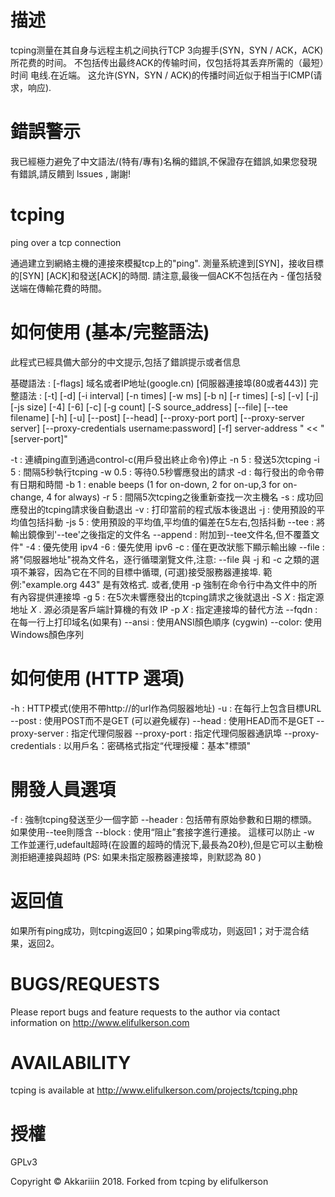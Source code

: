 # 描述
tcping测量在其自身与远程主机之间执行TCP 3向握手(SYN，SYN / ACK，ACK)所花费的时间。
不包括传出最终ACK的传输时间，仅包括将其丢弃所需的（最短）时间
电线.在近端。 这允许(SYN，SYN / ACK)的传播时间近似于相当于ICMP(请求，响应).

# 錯誤警示

我已經極力避免了中文語法/(特有/專有)名稱的錯誤,不保證存在錯誤,如果您發現有錯誤,請反饋到 lssues , 謝謝!

# tcping

ping over a tcp connection

通過建立到網絡主機的連接來模擬tcp上的"ping".
    測量系統達到[SYN]，接收目標的[SYN] [ACK]和發送[ACK]的時間.
    請注意,最後一個ACK不包括在內 - 僅包括發送端在傳輸花費的時間。

# 如何使用 (基本/完整語法)

此程式已經具備大部分的中文提示,包括了錯誤提示或者信息

基礎語法 : [-flags] 域名或者IP地址(google.cn) [伺服器連接埠(80或者443)]
完整語法 : [-t] [-d] [-i interval] [-n times] [-w ms] [-b n] [-r times] [-s] [-v] [-j] [-js size] [-4] [-6] [-c] [-g count] [-S source_address] [--file] [--tee filename] [-h] [-u]
        [--post] [--head] [--proxy-port port] [--proxy-server server] [--proxy-credentials username:password] [-f] server-address " << "[server-port]"

-t     : 連續ping直到通過control-c(用戶發出終止命令)停止
-n 5   : 發送5次tcping
-i 5   : 間隔5秒執行tcping
-w 0.5 : 等待0.5秒響應發出的請求
-d     : 每行發出的命令帶有日期和時間
-b 1   : enable beeps (1 for on-down, 2 for on-up,3 for on-change, 4 for always)
-r 5   : 間隔5次tcping之後重新查找一次主機名
-s     : 成功回應發出的tcping請求後自動退出
-v     : 打印當前的程式版本後退出
-j     : 使用預設的平均值包括抖動
-js 5  : 使用預設的平均值,平均值的偏差在5左右,包括抖動
--tee  : 將輸出鏡像到'--tee'之後指定的文件名
--append : 附加到--tee文件名,但不覆蓋文件"
-4     : 優先使用 ipv4
-6     : 優先使用 ipv6
-c     : 僅在更改狀態下顯示輸出線
--file : 將\"伺服器地址\"視為文件名，逐行循環瀏覽文件,注意: --file 與 -j 和 -c 之類的選項不兼容，因為它在不同的目標中循環,
        (可選)接受服務器連接埠.  範例:\"example.org 443\" 是有效格式. 或者,使用 -p 強制在命令行中為文件中的所有內容提供連接埠
-g 5   : 在5次未響應發出的tcping請求之後就退出
-S _X_ : 指定源地址 _X_ . 源必須是客戶端計算機的有效 IP
-p _X_ : 指定連接埠的替代方法
--fqdn : 在每一行上打印域名(如果有)
--ansi : 使用ANSI顏色順序 (cygwin)
--color: 使用Windows顏色序列

# 如何使用 (HTTP 選項)

-h     : HTTP模式(使用不帶http://的url作為伺服器地址)
-u     : 在每行上包含目標URL
--post : 使用POST而不是GET (可以避免緩存)
--head : 使用HEAD而不是GET
--proxy-server : 指定代理伺服器
--proxy-port   : 指定代理伺服器通訊埠
--proxy-credentials : 以用戶名：密碼格式指定“代理授權：基本"標頭"

# 開發人員選項

-f     : 強制tcping發送至少一個字節
--header : 包括帶有原始參數和日期的標頭。 如果使用--tee則隱含
--block  : 使用“阻止”套接字進行連接。 這樣可以防止 -w 工作並運行,udefault超時(在設置的超時的情況下,最長為20秒),但是它可以主動檢測拒絕連接與超時
(PS: 如果未指定服務器連接埠，則默認為 80 )


# 返回值

如果所有ping成功，则tcping返回0；如果ping零成功，则返回1；对于混合结果，返回2。

# BUGS/REQUESTS

Please report bugs and feature requests to the author via contact information on http://www.elifulkerson.com
    
# AVAILABILITY

tcping is available at http://www.elifulkerson.com/projects/tcping.php

# 授權

GPLv3

Copyright © Akkariiin 2018. Forked from tcping by elifulkerson